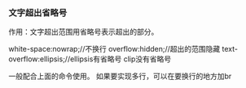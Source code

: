 ### 文字超出省略号

作用：文字超出范围用省略号表示超出的部分。

white-space:nowrap;//不换行
overflow:hidden;//超出的范围隐藏
text-overflow:ellipsis;//ellipsis有省略号 clip没有省略号

一般配合上面的命令使用。
如果要实现多行，可以在要换行的地方加br